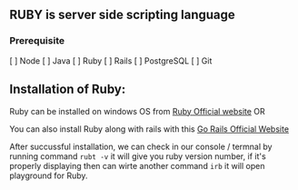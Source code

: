## RUBY is server side scripting language

### Prerequisite
[ ] Node
[ ] Java
[ ] Ruby
[ ] Rails
[ ] PostgreSQL
[ ] Git


## Installation of Ruby:
Ruby can be installed on windows OS from [Ruby Official website](https://www.ruby-lang.org/en/documentation/installation/#winget)
OR

You can also install Ruby along with rails with this [Go Rails Official Website](https://gorails.com/setup/windows/11)

After succussful installation, we can check in our console / termnal by running command ```rubt -v``` it will give you ruby version number, if it's properly displaying then can wirte another command ```irb``` it will open playground for Ruby.



